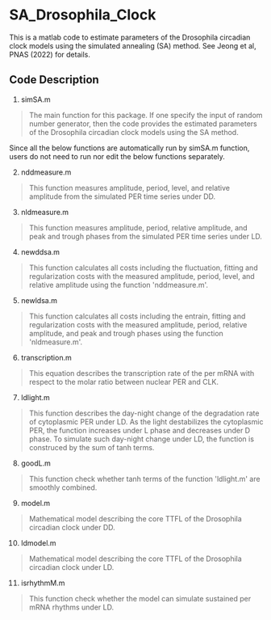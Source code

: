 # SA_Drosophila_Clock
This is a matlab code to estimate parameters of the Drosophila circadian clock models using the simulated annealing (SA) method. See Jeong et al, PNAS (2022) for details.

## Code Description
1. simSA.m

> The main function for this package. If one specify the input of random number generator, then the code provides the estimated parameters of the Drosophila circadian clock models using the SA method.

Since all the below functions are automatically run by simSA.m function, users do not need to run nor edit the below functions separately.

2. nddmeasure.m

> This function measures amplitude, period, level, and relative amplitude from the simulated PER time series under DD. 

3. nldmeasure.m

> This function measures amplitude, period, relative amplitude, and peak and trough phases from the simulated PER time series under LD.

4. newddsa.m

> This function calculates all costs including the fluctuation, fitting and regularization costs with the measured amplitude, period, level, and relative amplitude using the function 'nddmeasure.m'.

5. newldsa.m

> This function calculates all costs including the entrain, fitting and regularization costs with the measured amplitude, period, relative amplitude, and peak and trough phases using the function 'nldmeasure.m'.

6. transcription.m

> This equation describes the transcription rate of the per mRNA with respect to the molar ratio between nuclear PER and CLK. 

7. ldlight.m

> This function describes the day-night change of the degradation rate of cytoplasmic PER under LD. 
As the light destabilizes the cytoplasmic PER, the function increases under L phase and decreases under D phase. To simulate such day-night change under LD, the function is construced by the sum of tanh terms.

8. goodL.m

> This function check whether tanh terms of the function 'ldlight.m' are smoothly combined.

9. model.m

> Mathematical model describing the core TTFL of the Drosophila circadian clock under DD.

10. ldmodel.m

> Mathematical model describing the core TTFL of the Drosophila circadian clock under LD.

11. isrhythmM.m

> This function check whether the model can simulate sustained per mRNA rhythms under LD.
